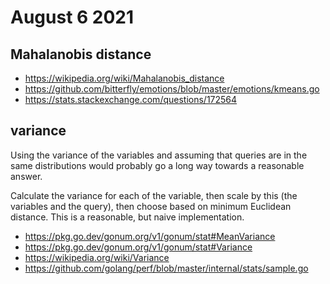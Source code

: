 # August 6 2021

## Mahalanobis distance

- <https://wikipedia.org/wiki/Mahalanobis_distance>
- https://github.com/bitterfly/emotions/blob/master/emotions/kmeans.go
- https://stats.stackexchange.com/questions/172564

## variance

Using the variance of the variables and assuming that queries are in the same
distributions would probably go a long way towards a reasonable answer.

Calculate the variance for each of the variable, then scale by this (the
variables and the query), then choose based on minimum Euclidean distance. This
is a reasonable, but naive implementation.

- https://pkg.go.dev/gonum.org/v1/gonum/stat#MeanVariance
- https://pkg.go.dev/gonum.org/v1/gonum/stat#Variance
- https://wikipedia.org/wiki/Variance
- https://github.com/golang/perf/blob/master/internal/stats/sample.go
